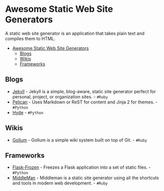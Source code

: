 Awesome Static Web Site Generators
==================================

A static web site generator is an application that takes plain text and compiles them to HTML.

- [Awesome Static Web Site Generators](#awesome-static-web-site-generators)
  - [Blogs](#blogs)
  - [Wikis](#wikis)
  - [Frameworks](#frameworks)

Blogs
-----

* [Jekyll](/jekyll/jekyll) - Jekyll is a simple, blog-aware, static site generator perfect for personal, project, or organization sites.  - `#Ruby`
* [Pelican](/getpelican/pelican) - Uses Markdown or ReST for content and Jinja 2 for themes. - `#Python`
* [Hyde](/hyde/hyde) - `#Python`

Wikis
-----

* [Gollum](/gollum/gollum) - Gollum is a simple wiki system built on top of Git. - `#Ruby`

Frameworks
----------

* [Flask-Frozen](/SimonSapin/Frozen-Flask) - Freezes a Flask application into a set of static files. - `#Python`
* [MiddleMan](/middleman/middleman) - Middleman is a static site generator using all the shortcuts and tools in modern web development. - `#Ruby`
